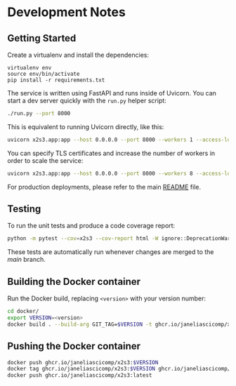 # Development Notes

## Getting Started

Create a virtualenv and install the dependencies:

    virtualenv env
    source env/bin/activate
    pip install -r requirements.txt

The service is written using FastAPI and runs inside of Uvicorn. You can start a dev server quickly with the `run.py` helper script:

```bash
./run.py --port 8000
```

This is equivalent to running Uvicorn directly, like this:

```bash
uvicorn x2s3.app:app --host 0.0.0.0 --port 8000 --workers 1 --access-log --reload
```

You can specify TLS certificates and increase the number of workers in order to scale the service:

```bash
uvicorn x2s3.app:app --host 0.0.0.0 --port 8000 --workers 8 --access-log --ssl-keyfile /opt/tls/cert.key --ssl-certfile /opt/tls/cert.crt
```

For production deployments, please refer to the main [README](../README.md) file.


## Testing

To run the unit tests and produce a code coverage report:

```bash
python -m pytest --cov=x2s3 --cov-report html -W ignore::DeprecationWarning
```

These tests are automatically run whenever changes are merged to the *main* branch.


## Building the Docker container

Run the Docker build, replacing `<version>` with your version number:

```bash
cd docker/
export VERSION=<version>
docker build . --build-arg GIT_TAG=$VERSION -t ghcr.io/janeliascicomp/x2s3:$VERSION
```

## Pushing the Docker container

```bash
docker push ghcr.io/janeliascicomp/x2s3:$VERSION
docker tag ghcr.io/janeliascicomp/x2s3:$VERSION ghcr.io/janeliascicomp/x2s3:latest
docker push ghcr.io/janeliascicomp/x2s3:latest
```

